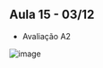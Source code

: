 ## Aula 15 - 03/12

- Avaliação A2


![image](https://user-images.githubusercontent.com/70485830/138298861-b5d08828-45de-4ba2-a6f6-af73a3c3ebb1.png)


